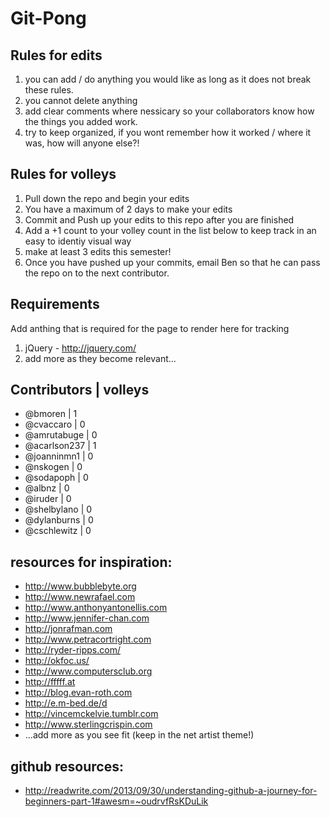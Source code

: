 Git-Pong
=========
Rules for edits
-----------
1. you can add / do anything you would like as long as it does not break these rules.
2. you cannot delete anything
3. add clear comments where nessicary so your collaborators know how the things you added work. 
4. try to keep organized, if you wont remember how it worked / where it was, how will anyone else?!

Rules for volleys
-----------
1. Pull down the repo and begin your edits
2. You have a maximum of 2 days to make your edits
3. Commit and Push up your edits to this repo after you are finished
4. Add a +1 count to your volley count in the list below to keep track in an easy to identiy visual way 
5. make at least 3 edits this semester!
6. Once you have pushed up your commits, email Ben so that he can pass the repo on to the next contributor.

Requirements
-----------
Add anthing that is required for the page to render here for tracking

1. jQuery - http://jquery.com/
2. add more as they become relevant...

Contributors | volleys
-----------
* @bmoren | 1
* @cvaccaro | 0
* @amrutabuge | 0
* @acarlson237 | 1
* @joanninmn1 | 0
* @nskogen | 0
* @sodapoph | 0
* @albnz | 0
* @iruder | 0
* @shelbylano | 0
* @dylanburns | 0
* @cschlewitz | 0

resources for inspiration:
-------------
* http://www.bubblebyte.org
* http://www.newrafael.com
* http://www.anthonyantonellis.com
* http://www.jennifer-chan.com
* http://jonrafman.com
* http://www.petracortright.com
* http://ryder-ripps.com/
* http://okfoc.us/
* http://www.computersclub.org
* http://fffff.at
* http://blog.evan-roth.com
* http://e.m-bed.de/d
* http://vincemckelvie.tumblr.com
* http://www.sterlingcrispin.com
* ...add more as you see fit (keep in the net artist theme!)

github resources:
-------------
* http://readwrite.com/2013/09/30/understanding-github-a-journey-for-beginners-part-1#awesm=~oudrvfRsKDuLik

